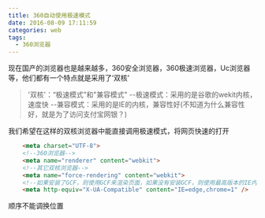 ```yaml
---
title: 360自动使用极速模式
date: 2016-08-09 17:11:59
categories: web
tags:
  - 360浏览器
---
```


现在国产的浏览器也是越来越多，360安全浏览器，360极速浏览器，Uc浏览器等，他们都有一个特点就是采用了‘双核’

> '双核'：“极速模式”和"兼容模式"
> --极速模式：采用的是谷歌的wekit内核，速度快
> --兼容模式：采用的是IE的内核，兼容性好(不知道为什么兼容性好，就是为了访问支付宝网银？)

我们希望在这样的双核浏览器中能直接调用极速模式，将网页快速的打开
```html
    <meta charset="UTF-8">
    <!--360浏览器-->
    <meta name="renderer" content="webkit">
    <!--其它双核浏览器-->
    <meta name="force-rendering" content="webkit">
    <!--如果安装了GCF，则使用GCF来渲染页面，如果没有安装GCF，则使用最高版本的IE内核进行渲染。-->
    <meta http-equiv="X-UA-Compatible" content="IE=edge,chrome=1" />
```
顺序不能调换位置
